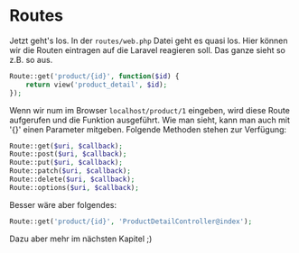 # Routes
Jetzt geht's los. In der `routes/web.php` Datei geht es quasi los. Hier können wir die Routen eintragen auf die Laravel reagieren soll. Das ganze sieht so z.B. so aus.
```php
Route::get('product/{id}', function($id) {
    return view('product_detail', $id);
});
```

Wenn wir num im Browser `localhost/product/1` eingeben, wird diese Route aufgerufen und die Funktion ausgeführt.
Wie man sieht, kann man auch mit '{}' einen Parameter mitgeben.
Folgende Methoden stehen zur Verfügung: 
```php
Route::get($uri, $callback);
Route::post($uri, $callback);
Route::put($uri, $callback);
Route::patch($uri, $callback);
Route::delete($uri, $callback);
Route::options($uri, $callback);
```
Besser wäre aber folgendes:
```php
Route::get('product/{id}', 'ProductDetailController@index');
```
Dazu aber mehr im nächsten Kapitel ;)
